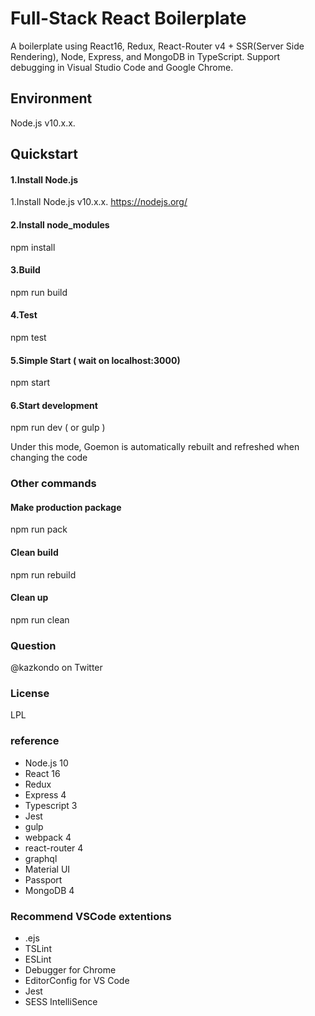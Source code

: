 ﻿# Full-Stack React Boilerplate

A boilerplate using React16, Redux, React-Router v4 + SSR(Server Side Rendering), Node, Express, and MongoDB in TypeScript.
Support debugging in Visual Studio Code and Google Chrome.

## Environment

Node.js v10.x.x.

## Quickstart

#### 1.Install Node.js

1.Install Node.js v10.x.x.
https://nodejs.org/

#### 2.Install node_modules

npm install

#### 3.Build

npm run build

#### 4.Test

npm test

#### 5.Simple Start ( wait on localhost:3000)

npm start

#### 6.Start development

npm run dev ( or gulp )

Under this mode, Goemon is automatically rebuilt and refreshed when changing the code

### Other commands

#### Make production package

npm run pack

#### Clean build

npm run rebuild

#### Clean up

npm run clean

### Question

@kazkondo on Twitter

### License

LPL

### reference

- Node.js 10
- React 16
- Redux
- Express 4
- Typescript 3
- Jest
- gulp
- webpack 4
- react-router 4
- graphql
- Material UI
- Passport
- MongoDB 4

### Recommend VSCode extentions

- .ejs
- TSLint
- ESLint
- Debugger for Chrome
- EditorConfig for VS Code
- Jest
- SESS IntelliSence
